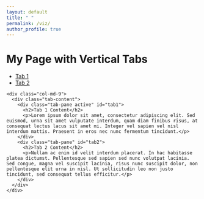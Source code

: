 ```yaml
---
layout: default
title: " "
permalink: /viz/
author_profile: true
---
```

<div class="container">
  <h1>My Page with Vertical Tabs</h1>

  <div class="row">
    <div class="col-md-3">
      <ul class="nav nav-tabs tabs-left">
        <li class="active"><a href="#tab1" data-toggle="tab">Tab 1</a></li>
        <li><a href="#tab2" data-toggle="tab">Tab 2</a></li>
      </ul>
    </div>

    <div class="col-md-9">
      <div class="tab-content">
        <div class="tab-pane active" id="tab1">
          <h2>Tab 1 Content</h2>
          <p>Lorem ipsum dolor sit amet, consectetur adipiscing elit. Sed euismod, urna sit amet vulputate interdum, quam diam finibus risus, at consequat lectus lacus sit amet mi. Integer vel sapien vel nisl interdum mattis. Praesent in eros nec nunc fermentum tincidunt.</p>
        </div>
        <div class="tab-pane" id="tab2">
          <h2>Tab 2 Content</h2>
          <p>Nullam ac enim id velit interdum placerat. In hac habitasse platea dictumst. Pellentesque sed sapien sed nunc volutpat lacinia. Sed congue, magna vel suscipit lacinia, risus nunc suscipit dolor, non pellentesque elit urna in nisl. Ut sollicitudin leo non justo tincidunt, sed consequat tellus efficitur.</p>
        </div>
      </div>
    </div>
  </div>
</div>
